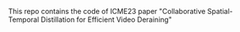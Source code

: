 This repo contains the code of ICME23 paper "Collaborative Spatial-Temporal Distillation for Efficient Video Deraining"
